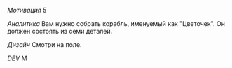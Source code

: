 *Мотивация*
5

*Аналитика*
Вам нужно собрать корабль, именуемый как "Цветочек". Он должен состоять из семи деталей.

*Дизайн*
Смотри на поле.

*DEV*
M
